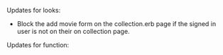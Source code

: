 Updates for looks:
- Block the add movie form on the collection.erb page if the signed in user is not on their on collection page.

Updates for function:
